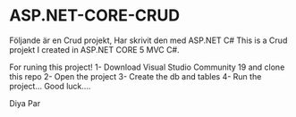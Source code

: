# ASP.NET-CORE-CRUD

Följande är en Crud projekt, Har skrivit den med ASP.NET C# This is a Crud projekt I created in ASP.NET CORE 5 MVC C#.

For runing this project! 1- Download Visual Studio Community 19 and clone this repo 2- Open the project 3- Create the db and tables 4- Run the project... Good luck....

Diya Par
